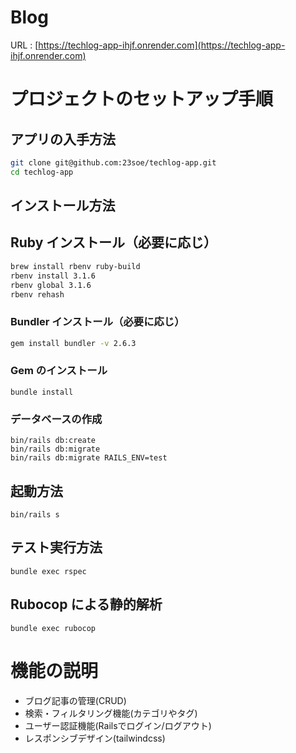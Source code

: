 # Blog
URL : [https://techlog-app-ihjf.onrender.com](https://techlog-app-ihjf.onrender.com)

# プロジェクトのセットアップ手順
## アプリの入手方法

```bash
git clone git@github.com:23soe/techlog-app.git
cd techlog-app
```

## インストール方法

## Ruby インストール（必要に応じ）
```bash
brew install rbenv ruby-build
rbenv install 3.1.6
rbenv global 3.1.6
rbenv rehash
```

### Bundler インストール（必要に応じ）

```bash
gem install bundler -v 2.6.3
```

### Gem のインストール

```
bundle install
```

### データベースの作成

```
bin/rails db:create
bin/rails db:migrate
bin/rails db:migrate RAILS_ENV=test
```
## 起動方法
```
bin/rails s
```

## テスト実行方法

```
bundle exec rspec
```

## Rubocop による静的解析

```
bundle exec rubocop
```

# 機能の説明

- ブログ記事の管理(CRUD) 
- 検索・フィルタリング機能(カテゴリやタグ)
- ユーザー認証機能(Railsでログイン/ログアウト)
- レスポンシブデザイン(tailwindcss)

